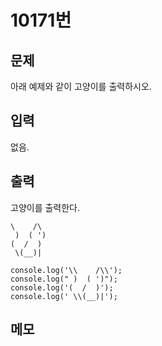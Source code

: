 # 10171번


## 문제
아래 예제와 같이 고양이를 출력하시오.

## 입력
없음.

## 출력
고양이를 출력한다.
```
\    /\
 )  ( ')
(  /  )
 \(__)|
 ```

```
console.log('\\    /\\');
console.log(" )  ( ')");
console.log('(  /  )');
console.log(' \\(__)|');
```

## 메모
